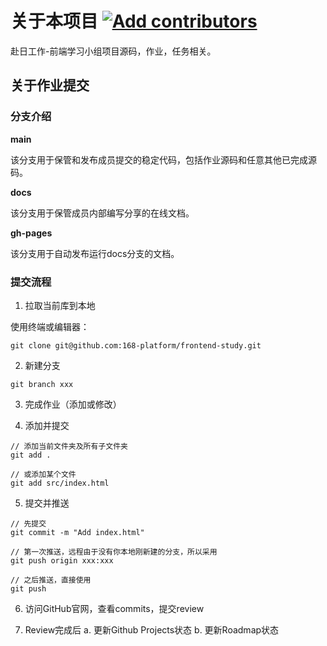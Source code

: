 # 关于本项目 [![Add contributors](https://github.com/168-platform/frontend-study/actions/workflows/append-contributors-to-wiki.yml/badge.svg)](https://github.com/168-platform/frontend-study/actions/workflows/append-contributors-to-wiki.yml)

赴日工作-前端学习小组项目源码，作业，任务相关。



## 关于作业提交

### 分支介绍

**main**

该分支用于保管和发布成员提交的稳定代码，包括作业源码和任意其他已完成源码。

**docs**

该分支用于保管成员内部编写分享的在线文档。

**gh-pages**

该分支用于自动发布运行docs分支的文档。

### 提交流程

1. 拉取当前库到本地

使用终端或编辑器：

```
git clone git@github.com:168-platform/frontend-study.git
```
2. 新建分支

```
git branch xxx
```
3. 完成作业（添加或修改）

4. 添加并提交
```
// 添加当前文件夹及所有子文件夹
git add .

// 或添加某个文件
git add src/index.html

```
5. 提交并推送
```
// 先提交
git commit -m "Add index.html"

// 第一次推送，远程由于没有你本地刚新建的分支，所以采用
git push origin xxx:xxx

// 之后推送，直接使用
git push
```
6. 访问GitHub官网，查看commits，提交review

7. Review完成后
  a. 更新Github Projects状态
  b. 更新Roadmap状态

